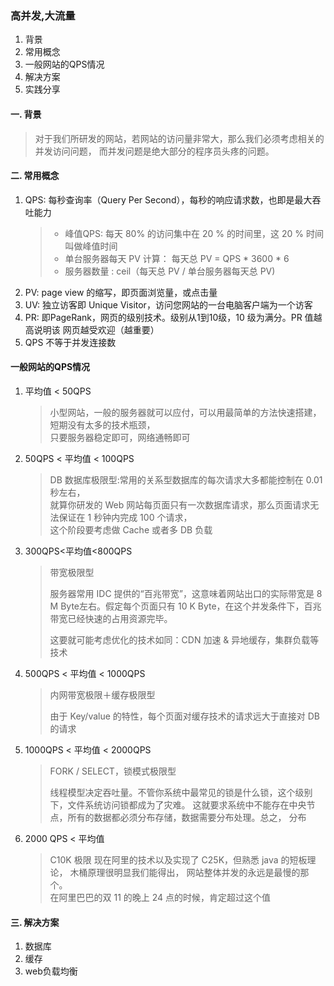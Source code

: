 ### 高并发,大流量
1. 背景
1. 常用概念
1. 一般网站的QPS情况
1. 解决方案
1. 实践分享

#### 一. 背景
> 对于我们所研发的网站，若网站的访问量非常大，那么我们必须考虑相关的并发访问问题，
> 而并发问题是绝大部分的程序员头疼的问题。

#### 二. 常用概念
1. QPS: 每秒查询率（Query Per Second），每秒的响应请求数，也即是最大吞吐能力
    >+ 峰值QPS: 每天 80% 的访问集中在 20 % 的时间里，这 20 % 时间叫做峰值时间
    >+ 单台服务器每天 PV 计算： 每天总 PV = QPS * 3600 * 6
    >+ 服务器数量 : ceil（每天总 PV / 单台服务器每天总 PV)
1. PV: page view 的缩写，即页面浏览量，或点击量
1. UV: 独立访客即 Unique Visitor，访问您网站的一台电脑客户端为一个访客
1. PR: 即PageRank，网页的级别技术。级别从1到10级，10 级为满分。PR 值越高说明该
    网页越受欢迎（越重要）
1. QPS 不等于并发连接数

#### 一般网站的QPS情况
1. 平均值 < 50QPS
    > 小型网站，一般的服务器就可以应付，可以用最简单的方法快速搭建，短期没有太多的技术瓶颈，  
     只要服务器稳定即可，网络通畅即可
1. 50QPS < 平均值 < 100QPS
   > DB 数据库极限型:常用的关系型数据库的每次请求大多都能控制在 0.01 秒左右，  
   > 就算你研发的 Web 网站每页面只有一次数据库请求，那么页面请求无法保证在 1 秒钟内完成 100 个请求，  
   > 这个阶段要考虑做 Cache 或者多 DB 负载
1. 300QPS<平均值<800QPS
   >带宽极限型
   >
   >服务器常用 IDC 提供的“百兆带宽”，这意味着网站出口的实际带宽是 8 M Byte左右。假定每个页面只有 10 K Byte，在这个并发条件下，百兆带宽已经快速的占用资源完毕。
   >
   >这要就可能考虑优化的技术如同：CDN 加速 & 异地缓存，集群负载等技术   
1. 500QPS < 平均值 < 1000QPS
   > 内网带宽极限＋缓存极限型
   >
   > 由于 Key/value 的特性，每个页面对缓存技术的请求远大于直接对 DB 的请求 
1. 1000QPS < 平均值 < 2000QPS
   > FORK / SELECT，锁模式极限型
   >
   > 线程模型决定吞吐量。不管你系统中最常见的锁是什么锁，这个级别下，文件系统访问锁都成为了灾难。
   > 这就要求系统中不能存在中央节点，所有的数据都必须分布存储，数据需要分布处理。总之， 分布 
1. 2000 QPS < 平均值
   > C10K 极限 现在阿里的技术以及实现了 C25K，但熟悉 java 的短板理论，
   木桶原理很明显我们能得出， 网站整体并发的永远是最慢的那个。  
   > 在阿里巴巴的双 11 的晚上 24 点的时候，肯定超过这个值     

#### 三. 解决方案
1. 数据库
1. 缓存
1. web负载均衡
     